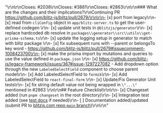 "<!--\r\nThanks for opening a PR! Your contribution is much appreciated.\r\nTo make sure your PR is handled as smoothly as possible please:\r\n - Link issue via \"Closes #[issue_number]\r\n - Choose & follow the right checklist for the change that you're making:\r\n-->\r\n\r\nCloses: #2038\r\nCloses: #3881\r\nCloses: #2863\r\n\r\n### What are the changes and their implications?\r\nContinuing PR https://github.com/blitz-js/blitz/pull/2679/\r\n\r\n- [x] port from legacy\r\n- [x] read from ```cliConfig``` object in ```app/blitz-server.ts``` to get the user-defined codegen  \r\n- [x]  update unit tests in ```@blitzjs/generator```\r\n- [x] replace hardcoded db resolve in ```packages\\generator\\src\\utils\\get-prisma-schema.ts```\r\n- [x] update the logging setup in generator to match with blitz package \r\n- [x] fix subsequent runs with --parent or belongsTo key word - https://github.com/blitz-js/blitz/pull/2679#issuecomment-1008423700\r\n- [x] make the prisma import by mutations and queries to use the value defined in ```package.json``` \r\n- [x] https://github.com/blitz-js/legacy-framework/issues/367#issue-1297227082 - Add dropdown option through the new ```LabeledSelectField``` component  to choose parent model\r\n- [x] Add LabeledSelectField to ```formik```\r\n- [x] Add LabeledSelectField to ```react-final-form``` \r\n- [x] Update/Fix Generator Unit tests\r\n- [x] fix string default value not being wrapped in `\"...\"` mentioned in #2863  \r\n\r\n## Feature Checklist\r\n\r\n- [x] Changeset added (run `pnpm changeset` in the root directory)\r\n- [x] Integration test added (see [test docs](https://blitzjs.com/docs/contributing#running-tests) if needed)\r\n- [ ] Documentation added/updated (submit PR to [blitzjs.com repo `main` branch](https://github.com/blitz-js/blitzjs.com))\r\n\r\n"